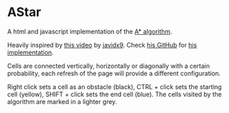# AStar

A html and javascript implementation of the [A* algorithm](https://en.wikipedia.org/wiki/A*_search_algorithm).

Heavily inspired by [this video](https://www.youtube.com/watch?v=icZj67PTFhc) by [javidx9](http://www.onelonecoder.com). Check [his GitHub](https://github.com/OneLoneCoder/videos/) for [his implementation](https://github.com/OneLoneCoder/videos/blob/master/OneLoneCoder_PathFinding_AStar.cpp).

Cells are connected vertically,  horizontally or diagonally with a certain probability, each refresh of the page will provide a different configuration.

Right click sets a cell as an obstacle (black), CTRL + click sets the starting cell (yellow), SHIFT + click sets the end cell (blue). The cells visited by the algorithm are marked in a lighter grey.
